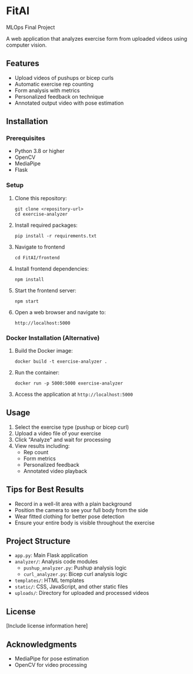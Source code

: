 # FitAI
MLOps Final Project

A web application that analyzes exercise form from uploaded videos using computer vision.

## Features

- Upload videos of pushups or bicep curls
- Automatic exercise rep counting
- Form analysis with metrics
- Personalized feedback on technique
- Annotated output video with pose estimation

## Installation

### Prerequisites

- Python 3.8 or higher
- OpenCV
- MediaPipe
- Flask

### Setup

1. Clone this repository:
   ```
   git clone <repository-url>
   cd exercise-analyzer
   ```

2. Install required packages:
   ```
   pip install -r requirements.txt
   ```

3. Navigate to frontend

    ```
    cd FitAI/frontend
    ```

4. Install frontend dependencies:
   ```
   npm install
   ```

5. Start the frontend server:
    ```
    npm start
    ```

6. Open a web browser and navigate to:
   ```
   http://localhost:5000
   ```

### Docker Installation (Alternative)

1. Build the Docker image:
   ```
   docker build -t exercise-analyzer .
   ```

2. Run the container:
   ```
   docker run -p 5000:5000 exercise-analyzer
   ```

3. Access the application at `http://localhost:5000`

## Usage

1. Select the exercise type (pushup or bicep curl)
2. Upload a video file of your exercise
3. Click "Analyze" and wait for processing
4. View results including:
   - Rep count
   - Form metrics
   - Personalized feedback
   - Annotated video playback

## Tips for Best Results

- Record in a well-lit area with a plain background
- Position the camera to see your full body from the side
- Wear fitted clothing for better pose detection
- Ensure your entire body is visible throughout the exercise

## Project Structure

- `app.py`: Main Flask application
- `analyzer/`: Analysis code modules
  - `pushup_analyzer.py`: Pushup analysis logic
  - `curl_analyzer.py`: Bicep curl analysis logic
- `templates/`: HTML templates
- `static/`: CSS, JavaScript, and other static files
- `uploads/`: Directory for uploaded and processed videos

## License

[Include license information here]

## Acknowledgments

- MediaPipe for pose estimation
- OpenCV for video processing

